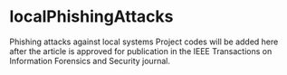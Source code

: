 # localPhishingAttacks
Phishing attacks against local systems
Project codes will be added here after the article is approved for publication in the IEEE Transactions on Information Forensics and Security journal.
